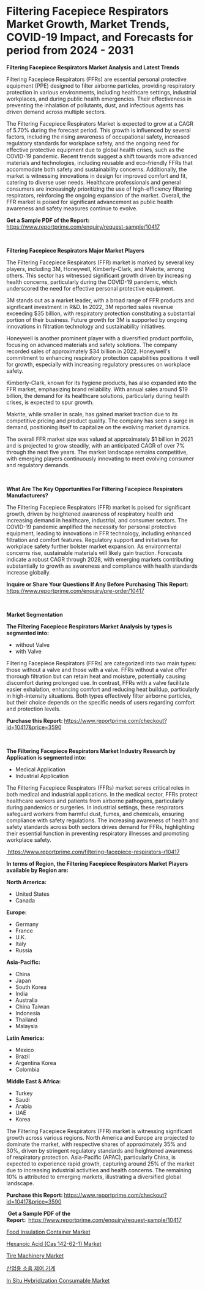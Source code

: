 <p><h1>Filtering Facepiece Respirators Market Growth, Market Trends, COVID-19 Impact, and Forecasts for period from 2024 - 2031</h1></p><p><strong>Filtering Facepiece Respirators Market Analysis and Latest Trends</strong></p>
<p><p>Filtering Facepiece Respirators (FFRs) are essential personal protective equipment (PPE) designed to filter airborne particles, providing respiratory protection in various environments, including healthcare settings, industrial workplaces, and during public health emergencies. Their effectiveness in preventing the inhalation of pollutants, dust, and infectious agents has driven demand across multiple sectors.</p><p>The Filtering Facepiece Respirators Market is expected to grow at a CAGR of 5.70% during the forecast period. This growth is influenced by several factors, including the rising awareness of occupational safety, increased regulatory standards for workplace safety, and the ongoing need for effective protective equipment due to global health crises, such as the COVID-19 pandemic. Recent trends suggest a shift towards more advanced materials and technologies, including reusable and eco-friendly FFRs that accommodate both safety and sustainability concerns. Additionally, the market is witnessing innovations in design for improved comfort and fit, catering to diverse user needs. Healthcare professionals and general consumers are increasingly prioritizing the use of high-efficiency filtering respirators, reinforcing the ongoing expansion of the market. Overall, the FFR market is poised for significant advancement as public health awareness and safety measures continue to evolve.</p></p>
<p><strong>Get a Sample PDF of the Report:&nbsp;</strong> <a href="https://www.reportprime.com/enquiry/request-sample/10417">https://www.reportprime.com/enquiry/request-sample/10417</a></p>
<p>&nbsp;</p>
<p><strong>Filtering Facepiece Respirators Major Market Players</strong></p>
<p><p>The Filtering Facepiece Respirators (FFR) market is marked by several key players, including 3M, Honeywell, Kimberly-Clark, and Makrite, among others. This sector has witnessed significant growth driven by increasing health concerns, particularly during the COVID-19 pandemic, which underscored the need for effective personal protective equipment.</p><p>3M stands out as a market leader, with a broad range of FFR products and significant investment in R&D. In 2022, 3M reported sales revenue exceeding $35 billion, with respiratory protection constituting a substantial portion of their business. Future growth for 3M is supported by ongoing innovations in filtration technology and sustainability initiatives.</p><p>Honeywell is another prominent player with a diversified product portfolio, focusing on advanced materials and safety solutions. The company recorded sales of approximately $34 billion in 2022. Honeywell's commitment to enhancing respiratory protection capabilities positions it well for growth, especially with increasing regulatory pressures on workplace safety.</p><p>Kimberly-Clark, known for its hygiene products, has also expanded into the FFR market, emphasizing brand reliability. With annual sales around $19 billion, the demand for its healthcare solutions, particularly during health crises, is expected to spur growth.</p><p>Makrite, while smaller in scale, has gained market traction due to its competitive pricing and product quality. The company has seen a surge in demand, positioning itself to capitalize on the evolving market dynamics.</p><p>The overall FFR market size was valued at approximately $1 billion in 2021 and is projected to grow steadily, with an anticipated CAGR of over 7% through the next five years. The market landscape remains competitive, with emerging players continuously innovating to meet evolving consumer and regulatory demands.</p></p>
<p>&nbsp;</p>
<p><strong>What Are The Key Opportunities For Filtering Facepiece Respirators Manufacturers?</strong></p>
<p><p>The Filtering Facepiece Respirators (FFR) market is poised for significant growth, driven by heightened awareness of respiratory health and increasing demand in healthcare, industrial, and consumer sectors. The COVID-19 pandemic amplified the necessity for personal protective equipment, leading to innovations in FFR technology, including enhanced filtration and comfort features. Regulatory support and initiatives for workplace safety further bolster market expansion. As environmental concerns rise, sustainable materials will likely gain traction. Forecasts indicate a robust CAGR through 2028, with emerging markets contributing substantially to growth as awareness and compliance with health standards increase globally.</p></p>
<p><strong>Inquire or Share Your Questions If Any Before Purchasing This Report:</strong> <a href="https://www.reportprime.com/enquiry/pre-order/10417">https://www.reportprime.com/enquiry/pre-order/10417</a></p>
<p>&nbsp;</p>
<p><strong>Market Segmentation</strong></p>
<p><strong>The Filtering Facepiece Respirators Market Analysis by types is segmented into:</strong></p>
<p><ul><li>without Valve</li><li>with Valve</li></ul></p>
<p><p>Filtering Facepiece Respirators (FFRs) are categorized into two main types: those without a valve and those with a valve. FFRs without a valve offer thorough filtration but can retain heat and moisture, potentially causing discomfort during prolonged use. In contrast, FFRs with a valve facilitate easier exhalation, enhancing comfort and reducing heat buildup, particularly in high-intensity situations. Both types effectively filter airborne particles, but their choice depends on the specific needs of users regarding comfort and protection levels.</p></p>
<p><strong>Purchase this Report:&nbsp;</strong><a href="https://www.reportprime.com/checkout?id=10417&price=3590">https://www.reportprime.com/checkout?id=10417&price=3590</a></p>
<p>&nbsp;</p>
<p><strong>The Filtering Facepiece Respirators Market Industry Research by Application is segmented into:</strong></p>
<p><ul><li>Medical Application</li><li>Industrial Application</li></ul></p>
<p><p>The Filtering Facepiece Respirators (FFRs) market serves critical roles in both medical and industrial applications. In the medical sector, FFRs protect healthcare workers and patients from airborne pathogens, particularly during pandemics or surgeries. In industrial settings, these respirators safeguard workers from harmful dust, fumes, and chemicals, ensuring compliance with safety regulations. The increasing awareness of health and safety standards across both sectors drives demand for FFRs, highlighting their essential function in preventing respiratory illnesses and promoting workplace safety.</p></p>
<p><a href="https://www.reportprime.com/filtering-facepiece-respirators-r10417">&nbsp;https://www.reportprime.com/filtering-facepiece-respirators-r10417</a></p>
<p><strong>In terms of Region, the Filtering Facepiece Respirators Market Players available by Region are:</strong></p>
<p>
    <p> <strong> North America: </strong>
        <ul>
            <li>United States</li>
            <li>Canada</li>
        </ul>
        </p> 
    <p> <strong> Europe: </strong>
        <ul>
            <li>Germany</li>
            <li>France</li>
            <li>U.K.</li>
            <li>Italy</li>
            <li>Russia</li>
        </ul>
        </p> 
    <p> <strong> Asia-Pacific: </strong>
        <ul>
            <li>China</li>
            <li>Japan</li>
            <li>South Korea</li>
            <li>India</li>
            <li>Australia</li>
            <li>China Taiwan</li>
            <li>Indonesia</li>
            <li>Thailand</li>
            <li>Malaysia</li>
        </ul>
        </p> 
    <p> <strong> Latin America: </strong>
        <ul>
            <li>Mexico</li>
            <li>Brazil</li>
            <li>Argentina Korea</li>
            <li>Colombia</li>
        </ul>
        </p> 
    <p> <strong> Middle East & Africa: </strong>
        <ul>
            <li>Turkey</li>
            <li>Saudi</li>
            <li>Arabia</li>
            <li>UAE</li>
            <li>Korea</li>
        </ul>
    </p>
    </p>
<p><p>The Filtering Facepiece Respirators (FFR) market is witnessing significant growth across various regions. North America and Europe are projected to dominate the market, with respective shares of approximately 35% and 30%, driven by stringent regulatory standards and heightened awareness of respiratory protection. Asia-Pacific (APAC), particularly China, is expected to experience rapid growth, capturing around 25% of the market due to increasing industrial activities and health concerns. The remaining 10% is attributed to emerging markets, illustrating a diversified global landscape.</p></p>
<p><strong>Purchase this Report: </strong><a href="https://www.reportprime.com/checkout?id=10417&price=3590">https://www.reportprime.com/checkout?id=10417&price=3590</a></p>
<p>&nbsp;<strong>Get a Sample PDF of the Report:&nbsp;&nbsp;</strong><a href="https://www.reportprime.com/enquiry/request-sample/10417">https://www.reportprime.com/enquiry/request-sample/10417</a></p>
<p><strong></strong></p>
<p><p><a href="https://medium.com/@tracey.powell674/the-comprehensive-food-insulation-container-market-research-report-is-essential-for-understanding-a3c44acff277">Food Insulation Container Market</a></p><p><a href="https://issuu.com/reportprime-2/docs/hexanoic-acid-cas-142-62-1-market-s_3391e43cb0fef5">Hexanoic Acid (Cas 142-62-1) Market</a></p><p><a href="https://www.linkedin.com/pulse/global-tire-machinery-market-trends-insights-growth-opportunities-w5rpc?trackingId=usrSyAJKRxOELRdG31Rz9A%3D%3D">Tire Machinery Market</a></p><p><a href="https://medium.com/@sadieelliott97/%EC%84%B8%EA%B3%84-industrial-noise-control-machinery-market-%EC%9D%80-2024%EC%97%90%EC%84%9C-2031%EB%A1%9C-%EC%97%B0%ED%8F%89%EA%B7%A0-%EC%A6%9D%EA%B0%80%EC%9C%A8%EC%9D%84-%EB%B3%B4%EC%9D%BC-%EA%B2%83%EC%9C%BC%EB%A1%9C-%EC%98%88%EC%83%81%EB%90%A9%EB%8B%88%EB%8B%A4-b8c2bba6e947">산업용 소음 제어 기계</a></p><p><a href="https://github.com/Krish2023na/Market-Research-Report-List-6/blob/main/in-situ-hybridization-consumable-market.md">In Situ Hybridization Consumable Market</a></p></p>